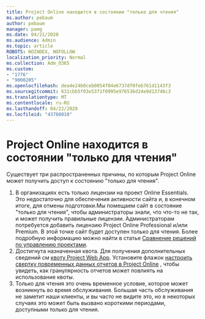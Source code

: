 ```yaml
---
title: Project Online находится в состоянии "только для чтения"
ms.author: pebaum
author: pebaum
manager: pamg
ms.date: 04/21/2020
ms.audience: Admin
ms.topic: article
ROBOTS: NOINDEX, NOFOLLOW
localization_priority: Normal
ms.collection: Adm_O365
ms.custom:
- "1776"
- "9000205"
ms.openlocfilehash: dea4e24b0ceb0054f04e6737df0feb761d1143f3
ms.sourcegitcommit: 631cbb5f03e5371f0995e976536d24e9d13746c3
ms.translationtype: MT
ms.contentlocale: ru-RU
ms.lasthandoff: 04/22/2020
ms.locfileid: "43768018"
---
```

# <a name="project-online-is-in-a-read-only-state"></a>Project Online находится в состоянии "только для чтения"

Существует три распространенных причины, по которым Project Online может получить доступ к состоянию "только для чтения".

1. В организациях есть только лицензии на проект Online Essentials. Это недостаточно для обеспечения активности сайта и, в конечном итоге, для отмены подготовки.Мы помещаем сайт в состояние "только для чтения", чтобы администраторы знали, что что-то не так, и может получить правильные лицензии. Администраторам потребуется добавить лицензию Project Online Professional и/или Premium. В этой точке сайт будет доступен только для чтения. Более подробную информацию можно найти в статье [Сравнение решений по управлению проектами](https://products.office.com/project/compare-microsoft-project-management-software?tab=1).
2. Достигнута назначенная квота. Для получения дополнительных сведений см [квоту Project Web App](https://docs.microsoft.com/projectonline/tune-project-online-performance#project-web-app-quota). Установите флажок [настроить свертку повременных данных отчетов в Project Online](https://docs.microsoft.com/ProjectOnline/configure-rollup-of-timephased-reporting-data-in-project-online) , чтобы увидеть, как гранулярность отчетов может повлиять на использование квоты.
3. Только для чтения это очень временное условие, которое может возникнуть во время обслуживания. Большая часть обслуживания не заметит наши клиенты, и вы часто не видите это, но в некоторых случаях это может быть вызвано короткими периодами, доступными только для чтения.
